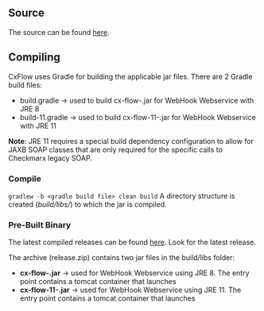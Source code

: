 ## Source
The source can be found [here](https://github.com/checkmarx-ltd/cx-flow.git).

## Compiling
CxFlow uses Gradle for building the applicable jar files.  There are 2 Gradle build files:
* build.gradle → used to build cx-flow-<ver>.jar for WebHook Webservice with JRE 8
* build-11.gradle → used to build cx-flow-11-<ver>.jar for WebHook Webservice with JRE 11

**Note**:  JRE 11 requires a special build dependency configuration to allow for JAXB SOAP classes that are only required for the specific calls to Checkmarx legacy SOAP.

### Compile
`gradlew -b <gradle build file> clean build`
A directory structure is created (_build/libs/_) to which the jar is compiled.

### Pre-Built Binary
The latest compiled releases can be found [here](https://github.com/checkmarx-ts/cx-flow/releases). Look for the latest release.

The archive (release.zip) contains two jar files in the build/libs folder: 
* **cx-flow-<ver>.jar** → used for WebHook Webservice using JRE 8.  The entry point contains a tomcat container that launches
* **cx-flow-11-<ver>.jar** → used for WebHook Webservice using JRE 11.  The entry point contains a tomcat container that launches